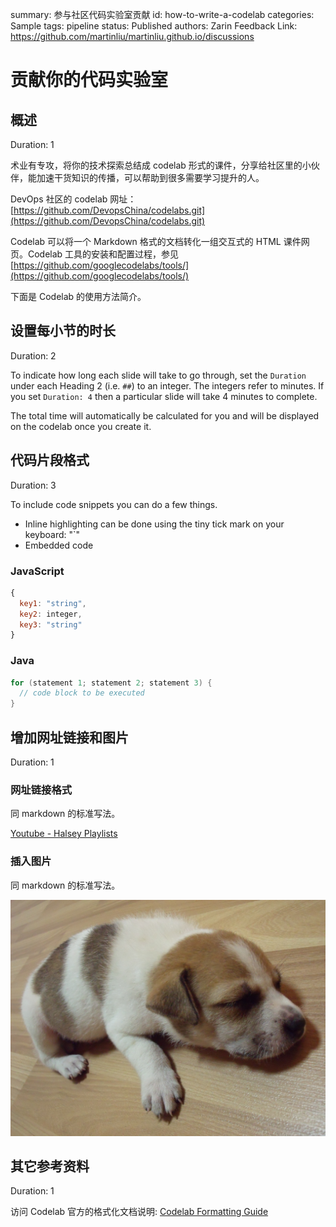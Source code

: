 summary: 参与社区代码实验室贡献
id: how-to-write-a-codelab
categories: Sample
tags: pipeline
status: Published
authors: Zarin
Feedback Link: https://github.com/martinliu/martinliu.github.io/discussions

# 贡献你的代码实验室
<!-- ------------------------ -->
## 概述 
Duration: 1

术业有专攻，将你的技术探索总结成 codelab 形式的课件，分享给社区里的小伙伴，能加速干货知识的传播，可以帮助到很多需要学习提升的人。

DevOps 社区的 codelab 网址：[https://github.com/DevopsChina/codelabs.git](https://github.com/DevopsChina/codelabs.git)

Codelab 可以将一个 Markdown 格式的文档转化一组交互式的 HTML 课件网页。Codelab 工具的安装和配置过程，参见 [https://github.com/googlecodelabs/tools/](https://github.com/googlecodelabs/tools/)

下面是 Codelab 的使用方法简介。


<!-- ------------------------ -->
## 设置每小节的时长
Duration: 2

To indicate how long each slide will take to go through, set the `Duration` under each Heading 2 (i.e. `##`) to an integer. 
The integers refer to minutes. If you set `Duration: 4` then a particular slide will take 4 minutes to complete. 

The total time will automatically be calculated for you and will be displayed on the codelab once you create it. 

<!-- ------------------------ -->
## 代码片段格式
Duration: 3

To include code snippets you can do a few things. 
- Inline highlighting can be done using the tiny tick mark on your keyboard: "`"
- Embedded code

### JavaScript

```javascript
{ 
  key1: "string", 
  key2: integer,
  key3: "string"
}
```

### Java

```java
for (statement 1; statement 2; statement 3) {
  // code block to be executed
}
```

<!-- ------------------------ -->
## 增加网址链接和图片
Duration: 1

### 网址链接格式

同 markdown 的标准写法。

[Youtube - Halsey Playlists](https://www.youtube.com/user/iamhalsey/playlists)

### 插入图片

同 markdown 的标准写法。

![alt-text-here](assets/Puppy.JPG)

<!-- ------------------------ -->
## 其它参考资料
Duration: 1

访问 Codelab 官方的格式化文档说明: [Codelab Formatting Guide](https://github.com/googlecodelabs/tools/blob/master/FORMAT-GUIDE.md)

